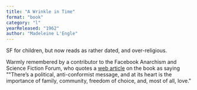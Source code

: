 ```yaml
---
title: "A Wrinkle in Time"
format: "book"
category: "l"
yearReleased: "1962"
author: "Madeleine L'Engle"
---
```

SF for children, but now reads as rather dated, and  over-religious.

Warmly remembered by a contributor to the Facebook  Anarchism and Science Fiction Forum, who quotes a <a href="http://mentalfloss.com/article/66705/how-wrinkle-time-changed-sci-fi-forever"> web article</a> on the book as saying ""There’s a political, anti-conformist  message, and at its heart is the importance of family, community, freedom of  choice, and, most of all, love."
 
